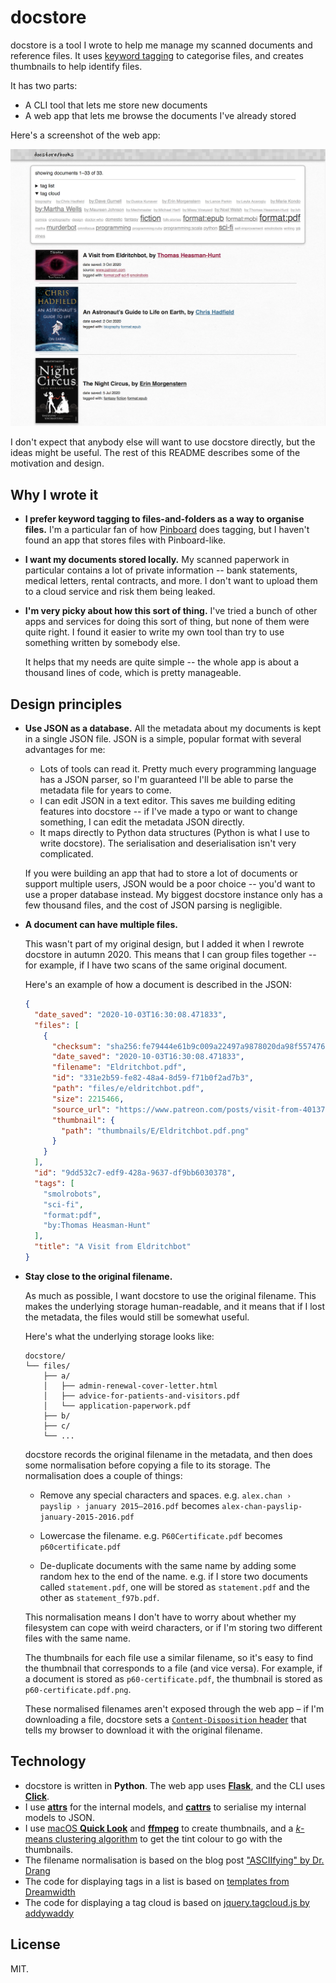 # docstore

docstore is a tool I wrote to help me manage my scanned documents and reference files.
It uses [keyword tagging](https://en.wikipedia.org/wiki/Tag_(metadata)) to categorise files, and creates thumbnails to help identify files.

It has two parts:

*   A CLI tool that lets me store new documents
*   A web app that lets me browse the documents I've already stored

Here's a screenshot of the web app:

![A screenshot of docstore](docstore.png)

I don't expect that anybody else will want to use docstore directly, but the ideas might be useful.
The rest of this README describes some of the motivation and design.



## Why I wrote it

*   **I prefer keyword tagging to files-and-folders as a way to organise files.**
    I'm a particular fan of how [Pinboard](https://pinboard.in/) does tagging, but I haven't found an app that stores files with Pinboard-like.

*   **I want my documents stored locally.**
    My scanned paperwork in particular contains a lot of private information -- bank statements, medical letters, rental contracts, and more.
    I don't want to upload them to a cloud service and risk them being leaked.

*   **I'm very picky about how this sort of thing.**
    I've tried a bunch of other apps and services for doing this sort of thing, but none of them were quite right.
    I found it easier to write my own tool than try to use something written by somebody else.

    It helps that my needs are quite simple -- the whole app is about a thousand lines of code, which is pretty manageable.



## Design principles

*   **Use JSON as a database.**
    All the metadata about my documents is kept in a single JSON file.
    JSON is a simple, popular format with several advantages for me:

    -   Lots of tools can read it.
        Pretty much every programming language has a JSON parser, so I'm guaranteed I'll be able to parse the metadata file for years to come.
    -   I can edit JSON in a text editor.
        This saves me building editing features into docstore -- if I've made a typo or want to change something, I can edit the metadata JSON directly.
    -   It maps directly to Python data structures (Python is what I use to write docstore).
        The serialisation and deserialisation isn't very complicated.

    If you were building an app that had to store a lot of documents or support multiple users, JSON would be a poor choice -- you'd want to use a proper database instead.
    My biggest docstore instance only has a few thousand files, and the cost of JSON parsing is negligible.

*   **A document can have multiple files.**

    This wasn't part of my original design, but I added it when I rewrote docstore in autumn 2020.
    This means that I can group files together -- for example, if I have two scans of the same original document.

    Here's an example of how a document is described in the JSON:

    ```json
    {
      "date_saved": "2020-10-03T16:30:08.471833",
      "files": [
        {
          "checksum": "sha256:fe79444e61b9c009a22497a9878020da98f557476b7f993432bc94fa700e888a",
          "date_saved": "2020-10-03T16:30:08.471833",
          "filename": "Eldritchbot.pdf",
          "id": "331e2b59-fe82-48a4-8d59-f71b0f2ad7b3",
          "path": "files/e/eldritchbot.pdf",
          "size": 2215466,
          "source_url": "https://www.patreon.com/posts/visit-from-40137342",
          "thumbnail": {
            "path": "thumbnails/E/Eldritchbot.pdf.png"
          }
        }
      ],
      "id": "9dd532c7-edf9-428a-9637-df9bb6030378",
      "tags": [
        "smolrobots",
        "sci-fi",
        "format:pdf",
        "by:Thomas Heasman-Hunt"
      ],
      "title": "A Visit from Eldritchbot"
    }
    ```

*   **Stay close to the original filename.**

    As much as possible, I want docstore to use the original filename.
    This makes the underlying storage human-readable, and it means that if I lost the metadata, the files would still be somewhat useful.

    Here's what the underlying storage looks like:

    ```
    docstore/
    └── files/
        ├── a/
        │   ├── admin-renewal-cover-letter.html
        │   ├── advice-for-patients-and-visitors.pdf
        │   └── application-paperwork.pdf
        ├── b/
        ├── c/
        └── ...
    ```

    docstore records the original filename in the metadata, and then does some normalisation before copying a file to its storage.
    The normalisation does a couple of things:

    *   Remove any special characters and spaces.
        e.g. `alex.chan › payslip › january 2015–2016.pdf` becomes `alex-chan-payslip-january-2015-2016.pdf`

    *   Lowercase the filename.
        e.g. `P60Certificate.pdf` becomes `p60certificate.pdf`

    *   De-duplicate documents with the same name by adding some random hex to the end of the name.
        e.g. if I store two documents called `statement.pdf`, one will be stored as `statement.pdf` and the other as `statement_f97b.pdf`.

    This normalisation means I don't have to worry about whether my filesystem can cope with weird characters, or if I'm storing two different files with the same name.

    The thumbnails for each file use a similar filename, so it's easy to find the thumbnail that corresponds to a file (and vice versa).
    For example, if a document is stored as `p60-certificate.pdf`, the thumbnail is stored as `p60-certificate.pdf.png`.

    These normalised filenames aren't exposed through the web app – if I'm downloading a file, docstore sets a [`Content-Disposition` header](https://developer.mozilla.org/en-US/docs/Web/HTTP/Headers/Content-Disposition) that tells my browser to download it with the original filename.


## Technology

*   docstore is written in **Python**.
    The web app uses [**Flask**](https://pypi.org/project/Flask/), and the CLI uses [**Click**](https://pypi.org/project/click/).
*   I use [**attrs**](https://pypi.org/project/attrs/) for the internal models, and [**cattrs**](https://pypi.org/project/cattrs/) to serialise my internal models to JSON.
*   I use [macOS **Quick Look**](https://en.wikipedia.org/wiki/Quick_Look) and [**ffmpeg**](https://ffmpeg.org) to create thumbnails, and a [*k*-means clustering algorithm](https://alexwlchan.net/2019/08/finding-tint-colours-with-k-means/) to get the tint colour to go with the thumbnails.
*   The filename normalisation is based on the blog post ["ASCIIfying" by Dr. Drang](http://www.leancrew.com/all-this/2014/10/asciifying/)
*   The code for displaying tags in a list is based on [templates from Dreamwidth](https://github.com/dreamwidth/dw-free/blob/6ec1e146d3c464e506a77913f0abf0d51a944f95/styles/core2.s2#L4126-L4220)
*   The code for displaying a tag cloud is based on [jquery.tagcloud.js by addywaddy](https://github.com/addywaddy/jquery.tagcloud.js/)


## License

MIT.
